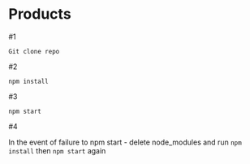 # Products

#1 

`Git clone repo`

#2 

`npm install`

#3

`npm start`

#4

In the event of failure to npm start - delete node_modules and run `npm install` then `npm start` again
